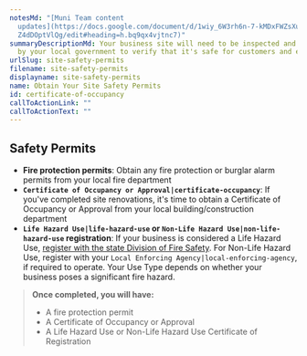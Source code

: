 ```yaml
---
notesMd: "[Muni Team content
  updates](https://docs.google.com/document/d/1wiy_6W3rh6n-7-kMDxFWZsXuY1y-0ib4\
  Z4dDOptVlQg/edit#heading=h.bq9qx4vjtnc7)"
summaryDescriptionMd: Your business site will need to be inspected and approved
  by your local government to verify that it's safe for customers and employees.
urlSlug: site-safety-permits
filename: site-safety-permits
displayname: site-safety-permits
name: Obtain Your Site Safety Permits
id: certificate-of-occupancy
callToActionLink: ""
callToActionText: ""
---
```


## Safety Permits

- **Fire protection permits**: Obtain any fire protection or burglar alarm permits from your local fire department
- **`Certificate of Occupancy or Approval|certificate-occupancy`**: If you've completed site renovations, it's time to obtain a Certificate of Occupancy or Approval from your local building/construction department
- **`Life Hazard Use|life-hazard-use` or `Non-Life Hazard Use|non-life-hazard-use` registration**: If your business is considered a Life Hazard Use, [register with the state Division of Fire Safety](https://firesolutions.dca.nj.gov/). For Non-Life Hazard Use, register with your `Local Enforcing Agency|local-enforcing-agency`, if required to operate. Your Use Type depends on whether your business poses a significant fire hazard.

> **Once completed, you will have:**
>
> - A fire protection permit
> - A Certificate of Occupancy or Approval
> - A Life Hazard Use or Non-Life Hazard Use Certificate of Registration
